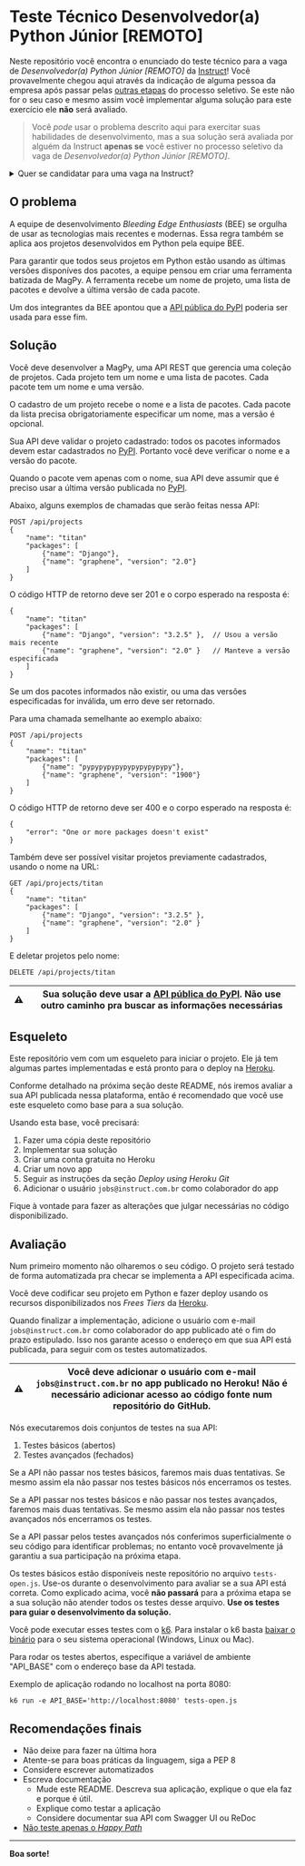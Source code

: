 # Teste Técnico Desenvolvedor(a) Python Júnior [REMOTO]

Neste repositório você encontra o enunciado do teste técnico para a vaga de
_Desenvolvedor(a) Python Júnior [REMOTO]_ da 
[Instruct](https://instruct.com.br/)! Você provavelmente chegou aqui através da 
indicação de alguma pessoa da empresa após passar pelas 
[outras etapas](https://instruct.com.br/trabalhe-com-a-gente/processo-de-selecao/)
do processo seletivo. Se este não for o seu caso e mesmo assim você implementar
alguma solução para este exercício ele **não** será avaliado.

> Você _pode_ usar o problema descrito aqui para exercitar suas habilidades de
> desenvolvimento, mas a sua solução será avaliada por alguém da Instruct
> **apenas se** você estiver no processo seletivo da vaga de _Desenvolvedor(a) 
> Python Júnior [REMOTO]_.


<details> 
  <summary>Quer se candidatar para uma vaga na Instruct? </summary>

Siga as instruções no site: https://instruct.com.br/trabalhe-com-a-gente/

Nessa página estão listadas as vagas abertas hoje e todos os detalhes de nosso
processo seletivo. Se não encontrou uma vaga que pareça adequada confira a
página novamente em um ou dois meses, pois ela é atualizada com frequência.

</details>



## O problema

A equipe de desenvolvimento _Bleeding Edge Enthusiasts_ (BEE) se orgulha de 
usar as tecnologias mais recentes e modernas. Essa regra também se aplica aos
projetos desenvolvidos em Python pela equipe BEE.

Para garantir que todos seus projetos em Python estão usando as últimas versões
disponíves dos pacotes, a equipe pensou em criar uma ferramenta batizada de 
MagPy. A ferramenta recebe um nome de projeto, uma lista de pacotes e devolve a 
última versão de cada pacote.

Um dos integrantes da BEE apontou que a 
[API pública do PyPI](https://warehouse.readthedocs.io/api-reference/json.html)
poderia ser usada para esse fim.

## Solução

Você deve desenvolver a MagPy, uma API REST que gerencia uma coleção de 
projetos. Cada projeto tem um nome e uma lista de pacotes. Cada pacote tem um 
nome e uma versão.

O cadastro de um projeto recebe o nome e a lista de pacotes. Cada pacote da 
lista precisa obrigatoriamente especificar um nome, mas a versão é opcional.

Sua API deve validar o projeto cadastrado: todos os pacotes informados devem
estar cadastrados no [PyPI](https://pypi.org/). Portanto você deve verificar o
nome e a versão do pacote.

Quando o pacote vem apenas com o nome, sua API deve assumir que é preciso usar
a última versão publicada no [PyPI](https://pypi.org/).

Abaixo, alguns exemplos de chamadas que serão feitas nessa API:

```
POST /api/projects
{
    "name": "titan"
    "packages": [
        {"name": "Django"},
        {"name": "graphene", "version": "2.0"}
    ]
}
```
O código HTTP de retorno deve ser 201 e o corpo esperado na resposta é:
```
{
    "name": "titan"
    "packages": [
        {"name": "Django", "version": "3.2.5" },  // Usou a versão mais recente
        {"name": "graphene", "version": "2.0" }   // Manteve a versão especificada
    ]
}
```

Se um dos pacotes informados não existir, ou uma das versões especificadas for
inválida, um erro deve ser retornado.

Para uma chamada semelhante ao exemplo abaixo:
```
POST /api/projects
{
    "name": "titan"
    "packages": [
        {"name": "pypypypypypypypypypypy"},
        {"name": "graphene", "version": "1900"}
    ]
}
```
O código HTTP de retorno deve ser 400 e o corpo esperado na resposta é:
```
{
    "error": "One or more packages doesn't exist"
}
```

Também deve ser possível visitar projetos previamente cadastrados, usando o
nome na URL:
```
GET /api/projects/titan
{
    "name": "titan"
    "packages": [
        {"name": "Django", "version": "3.2.5" },
        {"name": "graphene", "version": "2.0" }
    ]
}
```

E deletar projetos pelo nome:
```
DELETE /api/projects/titan
```

| ⚠️ | Sua solução deve usar a [API pública do PyPI](https://warehouse.readthedocs.io/api-reference/json.html). Não use outro caminho pra buscar as informações necessárias |
| --- | --- |


## Esqueleto

Este repositório vem com um esqueleto para iniciar o projeto. Ele já tem 
algumas partes implementadas e está pronto para o deploy na [Heroku](https://www.heroku.com/).

Conforme detalhado na próxima seção deste README, nós iremos avaliar a sua API
publicada nessa plataforma, então é recomendado que você use este esqueleto 
como base para a sua solução. 

Usando esta base, você precisará:

1. Fazer uma cópia deste repositório
2. Implementar sua solução
3. Criar uma conta gratuita no Heroku
4. Criar um novo app
5. Seguir as instruções da seção _Deploy using Heroku Git_
6. Adicionar o usuário `jobs@instruct.com.br` como colaborador do app

Fique à vontade para fazer as alterações que julgar necessárias no código
disponibilizado.

## Avaliação

Num primeiro momento não olharemos o seu código. O projeto será testado de 
forma automatizada pra checar se implementa a API especificada acima.

Você deve codificar seu projeto em Python e fazer deploy usando os recursos 
disponibilizados nos _Frees Tiers_ da [Heroku](https://www.heroku.com/).

Quando finalizar a implementação, adicione o usuário com e-mail
`jobs@instruct.com.br` como colaborador do app publicado até o fim do prazo
estipulado. Isso nos garante acesso o endereço em que sua API está publicada,
para seguir com os testes automatizados.

| ⚠️ | Você deve adicionar o usuário com e-mail `jobs@instruct.com.br` no app publicado no Heroku! Não é necessário adicionar acesso ao código fonte num repositório do GitHub. |
| --- | --- |

Nós executaremos dois conjuntos de testes na sua API:

1. Testes básicos (abertos)
2. Testes avançados (fechados)

Se a API não passar nos testes básicos, faremos mais duas tentativas. Se
mesmo assim ela não passar nos testes básicos nós encerramos os testes.

Se a API passar nos testes básicos e não passar nos testes avançados, faremos
mais duas tentativas. Se mesmo assim ela não passar nos testes avançados nós
encerramos os testes.

Se a API passar pelos testes avançados nós conferimos superficialmente o seu 
código para identificar problemas; no entanto você provavelmente já garantiu a 
sua participação na próxima etapa.

Os testes básicos estão disponíveis neste repositório no arquivo
`tests-open.js`. Use-os durante o desenvolvimento para avaliar se a sua API 
está correta. Como explicado acima, você **não passará** para a próxima etapa 
se a sua solução não atender todos os testes desse arquivo. 
**Use os testes para guiar o desenvolvimento da solução.**

Você pode executar esses testes com o [k6](https://k6.io/). Para instalar o k6
basta [baixar o binário](https://github.com/loadimpact/k6/releases) para o seu
sistema operacional (Windows, Linux ou Mac).

Para rodar os testes abertos, especifique a variável de ambiente "API_BASE"
com o endereço base da API testada.

Exemplo de aplicação rodando no localhost na porta 8080:
```
k6 run -e API_BASE='http://localhost:8080' tests-open.js
```

## Recomendações finais

- Não deixe para fazer na última hora
- Atente-se para boas práticas da linguagem, siga a PEP 8
- Considere escrever automatizados
- Escreva documentação
    - Mude este README. Descreva sua aplicação, explique o que ela faz e porque é útil.
    - Explique como testar a aplicação
    - Considere documentar sua API com Swagger UI ou ReDoc
- [Não teste apenas o _Happy Path_](https://cucumber.io/blog/test-automation/happy-unhappy-paths-why-you-need-to-test-both/)

---

**Boa sorte!**
